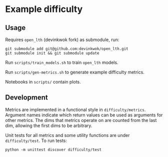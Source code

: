 Example difficulty
==================

Usage
-----

Requires `open_lth` (devinkwok fork) as submodule, run:

```
git submodule add git@github.com:devinkwok/open_lth.git
git submodule init && git submodule update
```

Run `scripts/train_models.sh` to train `open_lth` models.

Run `scripts/gen-metrics.sh` to generate example difficulty metrics.

Notebooks in `scripts/` contain plots.

Development
-----------

Metrics are implemented in a functional style in `difficulty/metrics`. Argument names indicate which return values can be used as arguments for other metrics. The dims that metrics operate on are counted from the last dim, allowing the first dims to be arbitrary.

Unit tests for all metrics and some utility functions are under `difficulty/test`. To run tests:

```
python -m unittest discover difficulty/test
```
